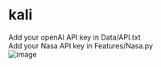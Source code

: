 # kali
Add your openAI API key in Data/API.txt
<br>
Add your Nasa API key in Features/Nasa.py
<br>
![image](https://github.com/anujb6/kali/assets/74948201/7edda808-1e05-4a86-986c-cecdf62039a9)
